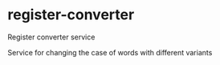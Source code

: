 # register-converter
Register converter service

Service for changing the case of words with different variants
